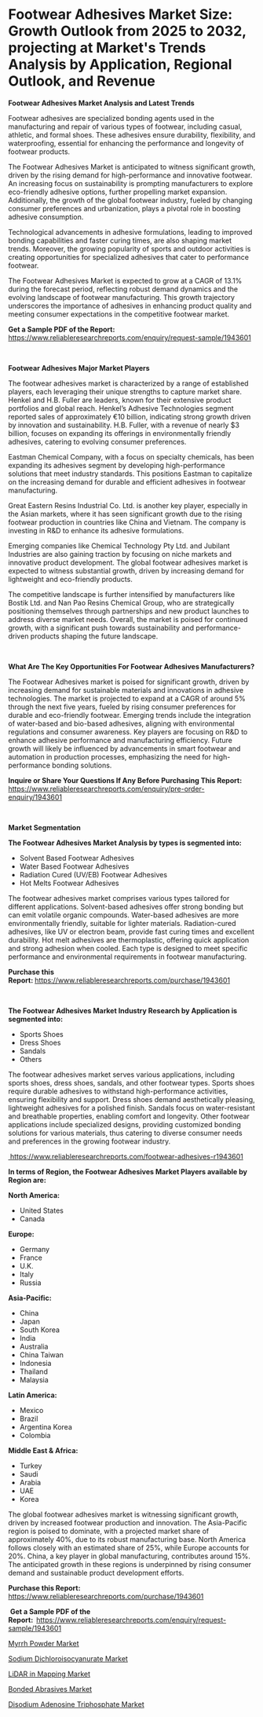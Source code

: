 <p><h1>Footwear Adhesives Market Size: Growth Outlook from 2025 to 2032, projecting at Market's Trends Analysis by Application, Regional Outlook, and Revenue</h1></p><p><strong>Footwear Adhesives Market Analysis and Latest Trends</strong></p>
<p><p>Footwear adhesives are specialized bonding agents used in the manufacturing and repair of various types of footwear, including casual, athletic, and formal shoes. These adhesives ensure durability, flexibility, and waterproofing, essential for enhancing the performance and longevity of footwear products. </p><p>The Footwear Adhesives Market is anticipated to witness significant growth, driven by the rising demand for high-performance and innovative footwear. An increasing focus on sustainability is prompting manufacturers to explore eco-friendly adhesive options, further propelling market expansion. Additionally, the growth of the global footwear industry, fueled by changing consumer preferences and urbanization, plays a pivotal role in boosting adhesive consumption.</p><p>Technological advancements in adhesive formulations, leading to improved bonding capabilities and faster curing times, are also shaping market trends. Moreover, the growing popularity of sports and outdoor activities is creating opportunities for specialized adhesives that cater to performance footwear. </p><p>The Footwear Adhesives Market is expected to grow at a CAGR of 13.1% during the forecast period, reflecting robust demand dynamics and the evolving landscape of footwear manufacturing. This growth trajectory underscores the importance of adhesives in enhancing product quality and meeting consumer expectations in the competitive footwear market.</p></p>
<p><strong>Get a Sample PDF of the Report:&nbsp;</strong> <a href="https://www.reliableresearchreports.com/enquiry/request-sample/1943601?utm_campaign=102&utm_medium=2&utm_source=Github&utm_content=ia&utm_term=01042025&utm_id=footwear-adhesives">https://www.reliableresearchreports.com/enquiry/request-sample/1943601</a></p>
<p>&nbsp;</p>
<p><strong>Footwear Adhesives Major Market Players</strong></p>
<p><p>The footwear adhesives market is characterized by a range of established players, each leveraging their unique strengths to capture market share. Henkel and H.B. Fuller are leaders, known for their extensive product portfolios and global reach. Henkel’s Adhesive Technologies segment reported sales of approximately €10 billion, indicating strong growth driven by innovation and sustainability. H.B. Fuller, with a revenue of nearly $3 billion, focuses on expanding its offerings in environmentally friendly adhesives, catering to evolving consumer preferences.</p><p>Eastman Chemical Company, with a focus on specialty chemicals, has been expanding its adhesives segment by developing high-performance solutions that meet industry standards. This positions Eastman to capitalize on the increasing demand for durable and efficient adhesives in footwear manufacturing.</p><p>Great Eastern Resins Industrial Co. Ltd. is another key player, especially in the Asian markets, where it has seen significant growth due to the rising footwear production in countries like China and Vietnam. The company is investing in R&D to enhance its adhesive formulations.</p><p>Emerging companies like Chemical Technology Pty Ltd. and Jubilant Industries are also gaining traction by focusing on niche markets and innovative product development. The global footwear adhesives market is expected to witness substantial growth, driven by increasing demand for lightweight and eco-friendly products.</p><p>The competitive landscape is further intensified by manufacturers like Bostik Ltd. and Nan Pao Resins Chemical Group, who are strategically positioning themselves through partnerships and new product launches to address diverse market needs. Overall, the market is poised for continued growth, with a significant push towards sustainability and performance-driven products shaping the future landscape.</p></p>
<p>&nbsp;</p>
<p><strong>What Are The Key Opportunities For Footwear Adhesives Manufacturers?</strong></p>
<p><p>The Footwear Adhesives market is poised for significant growth, driven by increasing demand for sustainable materials and innovations in adhesive technologies. The market is projected to expand at a CAGR of around 5% through the next five years, fueled by rising consumer preferences for durable and eco-friendly footwear. Emerging trends include the integration of water-based and bio-based adhesives, aligning with environmental regulations and consumer awareness. Key players are focusing on R&D to enhance adhesive performance and manufacturing efficiency. Future growth will likely be influenced by advancements in smart footwear and automation in production processes, emphasizing the need for high-performance bonding solutions.</p></p>
<p><strong>Inquire or Share Your Questions If Any Before Purchasing This Report:</strong> <a href="https://www.reliableresearchreports.com/enquiry/pre-order-enquiry/1943601?utm_campaign=102&utm_medium=2&utm_source=Github&utm_content=ia&utm_term=01042025&utm_id=footwear-adhesives">https://www.reliableresearchreports.com/enquiry/pre-order-enquiry/1943601</a></p>
<p>&nbsp;</p>
<p><strong>Market Segmentation</strong></p>
<p><strong>The Footwear Adhesives Market Analysis by types is segmented into:</strong></p>
<p><ul><li>Solvent Based Footwear Adhesives</li><li>Water Based Footwear Adhesives</li><li>Radiation Cured (UV/EB) Footwear Adhesives</li><li>Hot Melts Footwear Adhesives</li></ul></p>
<p><p>The footwear adhesives market comprises various types tailored for different applications. Solvent-based adhesives offer strong bonding but can emit volatile organic compounds. Water-based adhesives are more environmentally friendly, suitable for lighter materials. Radiation-cured adhesives, like UV or electron beam, provide fast curing times and excellent durability. Hot melt adhesives are thermoplastic, offering quick application and strong adhesion when cooled. Each type is designed to meet specific performance and environmental requirements in footwear manufacturing.</p></p>
<p><strong>Purchase this Report:&nbsp;</strong><a href="https://www.reliableresearchreports.com/purchase/1943601?utm_campaign=102&utm_medium=2&utm_source=Github&utm_content=ia&utm_term=01042025&utm_id=footwear-adhesives">https://www.reliableresearchreports.com/purchase/1943601</a></p>
<p>&nbsp;</p>
<p><strong>The Footwear Adhesives Market Industry Research by Application is segmented into:</strong></p>
<p><ul><li>Sports Shoes</li><li>Dress Shoes</li><li>Sandals</li><li>Others</li></ul></p>
<p><p>The footwear adhesives market serves various applications, including sports shoes, dress shoes, sandals, and other footwear types. Sports shoes require durable adhesives to withstand high-performance activities, ensuring flexibility and support. Dress shoes demand aesthetically pleasing, lightweight adhesives for a polished finish. Sandals focus on water-resistant and breathable properties, enabling comfort and longevity. Other footwear applications include specialized designs, providing customized bonding solutions for various materials, thus catering to diverse consumer needs and preferences in the growing footwear industry.</p></p>
<p><a href="https://www.reliableresearchreports.com/footwear-adhesives-r1943601?utm_campaign=102&utm_medium=2&utm_source=Github&utm_content=ia&utm_term=01042025&utm_id=footwear-adhesives">&nbsp;https://www.reliableresearchreports.com/footwear-adhesives-r1943601</a></p>
<p><strong>In terms of Region, the Footwear Adhesives Market Players available by Region are:</strong></p>
<p>
    <p> <strong> North America: </strong>
        <ul>
            <li>United States</li>
            <li>Canada</li>
        </ul>
        </p> 
    <p> <strong> Europe: </strong>
        <ul>
            <li>Germany</li>
            <li>France</li>
            <li>U.K.</li>
            <li>Italy</li>
            <li>Russia</li>
        </ul>
        </p> 
    <p> <strong> Asia-Pacific: </strong>
        <ul>
            <li>China</li>
            <li>Japan</li>
            <li>South Korea</li>
            <li>India</li>
            <li>Australia</li>
            <li>China Taiwan</li>
            <li>Indonesia</li>
            <li>Thailand</li>
            <li>Malaysia</li>
        </ul>
        </p> 
    <p> <strong> Latin America: </strong>
        <ul>
            <li>Mexico</li>
            <li>Brazil</li>
            <li>Argentina Korea</li>
            <li>Colombia</li>
        </ul>
        </p> 
    <p> <strong> Middle East & Africa: </strong>
        <ul>
            <li>Turkey</li>
            <li>Saudi</li>
            <li>Arabia</li>
            <li>UAE</li>
            <li>Korea</li>
        </ul>
    </p>
    </p>
<p><p>The global footwear adhesives market is witnessing significant growth, driven by increased footwear production and innovation. The Asia-Pacific region is poised to dominate, with a projected market share of approximately 40%, due to its robust manufacturing base. North America follows closely with an estimated share of 25%, while Europe accounts for 20%. China, a key player in global manufacturing, contributes around 15%. The anticipated growth in these regions is underpinned by rising consumer demand and sustainable product development efforts.</p></p>
<p><strong>Purchase this Report: </strong><a href="https://www.reliableresearchreports.com/purchase/1943601?utm_campaign=102&utm_medium=2&utm_source=Github&utm_content=ia&utm_term=01042025&utm_id=footwear-adhesives">https://www.reliableresearchreports.com/purchase/1943601</a></p>
<p>&nbsp;<strong>Get a Sample PDF of the Report:&nbsp;&nbsp;</strong><a href="https://www.reliableresearchreports.com/enquiry/request-sample/1943601?utm_campaign=102&utm_medium=2&utm_source=Github&utm_content=ia&utm_term=01042025&utm_id=footwear-adhesives">https://www.reliableresearchreports.com/enquiry/request-sample/1943601</a></p>
<p><strong></strong></p>
<p><p><a href="https://github.com/dayaanapis5/Market-Research-Report-List-1/blob/main/myrrh-powder-market.md?utm_campaign=102&utm_medium=2&utm_source=Github&utm_content=ia&utm_term=01042025&utm_id=footwear-adhesives">Myrrh Powder Market</a></p><p><a href="https://github.com/gasikcalbos8/Market-Research-Report-List-1/blob/main/sodium-dichloroisocyanurate-market.md?utm_campaign=102&utm_medium=2&utm_source=Github&utm_content=ia&utm_term=01042025&utm_id=footwear-adhesives">Sodium Dichloroisocyanurate Market</a></p><p><a href="https://github.com/ubavicachida/Market-Research-Report-List-1/blob/main/lidar-in-mapping-market.md?utm_campaign=102&utm_medium=2&utm_source=Github&utm_content=ia&utm_term=01042025&utm_id=footwear-adhesives">LiDAR in Mapping Market</a></p><p><a href="https://github.com/vaduzunny/Market-Research-Report-List-1/blob/main/bonded-abrasives-market.md?utm_campaign=102&utm_medium=2&utm_source=Github&utm_content=ia&utm_term=01042025&utm_id=footwear-adhesives">Bonded Abrasives Market</a></p><p><a href="https://github.com/dringmurza6r/Market-Research-Report-List-1/blob/main/disodium-adenosine-triphosphate-market.md?utm_campaign=102&utm_medium=2&utm_source=Github&utm_content=ia&utm_term=01042025&utm_id=footwear-adhesives">Disodium Adenosine Triphosphate Market</a></p></p>